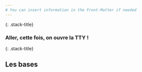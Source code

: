 ```yaml
---
# You can insert information in the Front-Matter if needed
---
```

{: .stack-title}
### Aller, cette fois, on ouvre la TTY ! <!-- .element: class="stack-title" -->

{: .stack-title}
## Les bases <!-- .element: class="stack-title" -->
